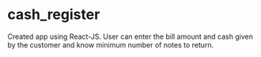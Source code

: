 # cash_register
Created app using React-JS. User can enter the bill amount and cash given by the customer and know minimum number of notes to return.
